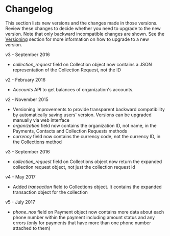 # Changelog

This section lists new versions and the changes made in those versions. Review these changes to decide whether you need to upgrade to the new version. Note that only backward incompatible changes are shown. See the [Versioning](#versioning) section for more information on how to upgrade to a new version.

v3 - September 2016

* _collection_request_ field on Collection object now contains a JSON representation of the Collection Request, not the ID

v2 - February 2016

* _Accounts_ API to get balances of organization's accounts.

v2 - November 2015

* Versioning improvements to provide transparent backward compatibility by automatically saving users' version. Versions can be upgraded manually via web interface
* _organization_ field now contains the organization ID, not name, in the Payments, Contacts and Collection Requests methods
* _currency_ field now contains the currency code, not the currency ID, in the Collections method

v3 - September 2016

* _collection_request_ field on Collections object now return the expanded collection request object, not just the collection request id

v4 - May 2017

* Added _transaction_ field to Collections object. It contains the expanded transaction object for the collection

v5 - July 2017

* _phone_nos_ field on Payment object now contains more data about each phone number within the payment including amount status and any errors (only for payments that have more than one phone number attached to them)